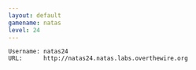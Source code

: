```yaml
---
layout: default
gamename: natas
level: 24
---
```

    Username: natas24
    URL:      http://natas24.natas.labs.overthewire.org
